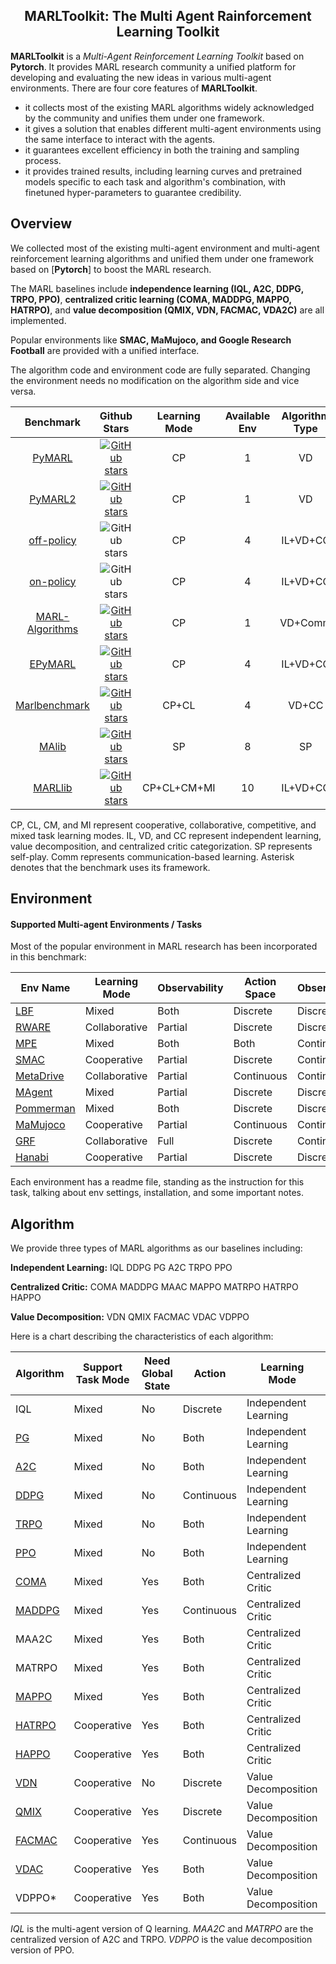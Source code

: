 <h2 align="center"> MARLToolkit: The  Multi Agent Rainforcement Learning Toolkit</h2>

**MARLToolkit** is a *Multi-Agent Reinforcement Learning Toolkit* based on **Pytorch**.
It provides MARL research community a unified platform for developing and evaluating the new ideas in various multi-agent environments.
There are four core features of **MARLToolkit**.

- it collects most of the existing MARL algorithms widely acknowledged by the community and unifies them under one framework.
- it gives a solution that enables different multi-agent environments using the same interface to interact with the agents.
- it guarantees excellent efficiency in both the training and sampling process.
- it provides trained results, including learning curves and pretrained models specific to each task and algorithm's combination, with finetuned hyper-parameters to guarantee credibility.

## Overview

We collected most of the existing multi-agent environment and multi-agent reinforcement learning algorithms and unified them under one framework based on \[**Pytorch**\] to boost the MARL research.

The MARL baselines include **independence learning (IQL, A2C, DDPG, TRPO, PPO)**, **centralized critic learning (COMA, MADDPG, MAPPO, HATRPO)**, and **value decomposition (QMIX, VDN, FACMAC, VDA2C)** are all implemented.

Popular environments like **SMAC, MaMujoco, and Google Research Football** are provided with a unified interface.

The algorithm code and environment code are fully separated. Changing the environment needs no modification on the algorithm side and vice versa.

|                              Benchmark                               |                                                                    Github Stars                                                                     | Learning Mode | Available Env | Algorithm Type | Algorithm Number | Continues Control  | Asynchronous Interact | Distributed Training |                                       Framework                                        |                                                     Last Update                                                     |
| :------------------------------------------------------------------: | :-------------------------------------------------------------------------------------------------------------------------------------------------: | :-----------: | :-----------: | :------------: | :--------------: | :----------------: | :-------------------: | :------------------: | :------------------------------------------------------------------------------------: | :-----------------------------------------------------------------------------------------------------------------: |
|             [PyMARL](https://github.com/oxwhirl/pymarl)              |                 [![GitHub stars](https://img.shields.io/github/stars/oxwhirl/pymarl)](https://github.com/oxwhirl/pymarl/stargazers)                 |      CP       |       1       |       VD       |        5         |                    |                       |                      |                                           \*                                           |         ![GitHub last commit](https://img.shields.io/github/last-commit/oxwhirl/pymarl?label=last%20update)         |
|            [PyMARL2](https://github.com/hijkzzz/pymarl2)             |                [![GitHub stars](https://img.shields.io/github/stars/hijkzzz/pymarl2)](https://github.com/hijkzzz/pymarl2/stargazers)                |      CP       |       1       |       VD       |        12        |                    |                       |                      |                      [PyMARL](https://github.com/oxwhirl/pymarl)                       |        ![GitHub last commit](https://img.shields.io/github/last-commit/hijkzzz/pymarl2?label=last%20update)         |
|      [off-policy](https://github.com/marlbenchmark/off-policy)       |                                    ![GitHub stars](https://img.shields.io/github/stars/marlbenchmark/off-policy)                                    |      CP       |       4       |    IL+VD+CC    |        4         |                    |                       |                      |               [off-policy](https://github.com/marlbenchmark/off-policy)                |    ![GitHub last commit](https://img.shields.io/github/last-commit/marlbenchmark/off-policy?label=last%20update)    |
|       [on-policy](https://github.com/marlbenchmark/on-policy)        |                                    ![GitHub stars](https://img.shields.io/github/stars/marlbenchmark/on-policy)                                     |      CP       |       4       |    IL+VD+CC    |        1         |                    |                       |                      |                [on-policy](https://github.com/marlbenchmark/on-policy)                 |    ![GitHub last commit](https://img.shields.io/github/last-commit/marlbenchmark/on-policy?label=last%20update)     |
| [MARL-Algorithms](https://github.com/starry-sky6688/MARL-Algorithms) | [![GitHub stars](https://img.shields.io/github/stars/starry-sky6688/MARL-Algorithms)](https://github.com/starry-sky6688/MARL-Algorithms/stargazers) |      CP       |       1       |    VD+Comm     |        9         |                    |                       |                      |                                           \*                                           | ![GitHub last commit](https://img.shields.io/github/last-commit/starry-sky6688/MARL-Algorithms?label=last%20update) |
|           [EPyMARL](https://github.com/uoe-agents/epymarl)           |         [![GitHub stars](https://img.shields.io/github/stars/uoe-agents/epymarl)](https://github.com/hijkzzz/uoe-agents/epymarl/stargazers)         |      CP       |       4       |    IL+VD+CC    |        10        |                    |                       |                      |                      [PyMARL](https://github.com/oxwhirl/pymarl)                       |       ![GitHub last commit](https://img.shields.io/github/last-commit/uoe-agents/epymarl?label=last%20update)       |
|     [Marlbenchmark](https://github.com/marlbenchmark/on-policy)      |        [![GitHub stars](https://img.shields.io/github/stars/marlbenchmark/on-policy)](https://github.com/marlbenchmark/on-policy/stargazers)        |     CP+CL     |       4       |     VD+CC      |        5         | :heavy_check_mark: |                       |                      | [pytorch-a2c-ppo-acktr-gail](https://github.com/ikostrikov/pytorch-a2c-ppo-acktr-gail) |    ![GitHub last commit](https://img.shields.io/github/last-commit/marlbenchmark/on-policy?label=last%20update)     |
|             [MAlib](https://github.com/sjtu-marl/malib)              |            [![GitHub stars](https://img.shields.io/github/stars/sjtu-marl/malib)](https://github.com/hijkzzz/sjtu-marl/malib/stargazers)            |      SP       |       8       |       SP       |        9         | :heavy_check_mark: |                       |                      |                                           \*                                           |        ![GitHub last commit](https://img.shields.io/github/last-commit/sjtu-marl/malib?label=last%20update)         |
|        [MARLlib](https://github.com/Replicable-MARL/MARLlib)         |        [![GitHub stars](https://img.shields.io/github/stars/Replicable-MARL/MARLlib)](https://github.com/Replicable-MARL/MARLlib/stargazers)        |  CP+CL+CM+MI  |      10       |    IL+VD+CC    |        18        | :heavy_check_mark: |  :heavy_check_mark:   |  :heavy_check_mark:  |                  [Ray/RLlib](https://docs.ray.io/en/releases-1.8.0/)                   |    ![GitHub last commit](https://img.shields.io/github/last-commit/Replicable-MARL/MARLlib?label=last%20update)     |

CP, CL, CM, and MI represent cooperative, collaborative, competitive, and mixed task learning modes.
IL, VD, and CC represent independent learning, value decomposition, and centralized critic categorization. SP represents self-play.
Comm represents communication-based learning.
Asterisk denotes that the benchmark uses its framework.

## Environment

#### Supported Multi-agent Environments / Tasks

Most of the popular environment in MARL research has been incorporated in this benchmark:

| Env Name                                                          | Learning Mode | Observability | Action Space | Observations |
| ----------------------------------------------------------------- | ------------- | ------------- | ------------ | ------------ |
| [LBF](https://github.com/semitable/lb-foraging)                   | Mixed         | Both          | Discrete     | Discrete     |
| [RWARE](https://github.com/semitable/robotic-warehouse)           | Collaborative | Partial       | Discrete     | Discrete     |
| [MPE](https://github.com/openai/multiagent-particle-envs)         | Mixed         | Both          | Both         | Continuous   |
| [SMAC](https://github.com/oxwhirl/smac)                           | Cooperative   | Partial       | Discrete     | Continuous   |
| [MetaDrive](https://github.com/decisionforce/metadrive)           | Collaborative | Partial       | Continuous   | Continuous   |
| [MAgent](https://www.pettingzoo.ml/magent)                        | Mixed         | Partial       | Discrete     | Discrete     |
| [Pommerman](https://github.com/MultiAgentLearning/playground)     | Mixed         | Both          | Discrete     | Discrete     |
| [MaMujoco](https://github.com/schroederdewitt/multiagent_mujoco)  | Cooperative   | Partial       | Continuous   | Continuous   |
| [GRF](https://github.com/google-research/football)                | Collaborative | Full          | Discrete     | Continuous   |
| [Hanabi](https://github.com/deepmind/hanabi-learning-environment) | Cooperative   | Partial       | Discrete     | Discrete     |

Each environment has a readme file, standing as the instruction for this task, talking about env settings, installation, and some important notes.

## Algorithm

We provide three types of MARL algorithms as our baselines including:

**Independent Learning:**
IQL
DDPG
PG
A2C
TRPO
PPO

**Centralized Critic:**
COMA
MADDPG
MAAC
MAPPO
MATRPO
HATRPO
HAPPO

**Value Decomposition:**
VDN
QMIX
FACMAC
VDAC
VDPPO

Here is a chart describing the characteristics of each algorithm:

| Algorithm                                                                                                                  | Support Task Mode | Need Global State | Action     | Learning Mode        | Type       |
| -------------------------------------------------------------------------------------------------------------------------- | ----------------- | ----------------- | ---------- | -------------------- | ---------- |
| IQL                                                                                                                        | Mixed             | No                | Discrete   | Independent Learning | Off Policy |
| [PG](https://papers.nips.cc/paper/1713-policy-gradient-methods-for-reinforcement-learning-with-function-approximation.pdf) | Mixed             | No                | Both       | Independent Learning | On Policy  |
| [A2C](https://arxiv.org/abs/1602.01783)                                                                                    | Mixed             | No                | Both       | Independent Learning | On Policy  |
| [DDPG](https://arxiv.org/abs/1509.02971)                                                                                   | Mixed             | No                | Continuous | Independent Learning | Off Policy |
| [TRPO](http://proceedings.mlr.press/v37/schulman15.pdf)                                                                    | Mixed             | No                | Both       | Independent Learning | On Policy  |
| [PPO](https://arxiv.org/abs/1707.06347)                                                                                    | Mixed             | No                | Both       | Independent Learning | On Policy  |
| [COMA](https://ojs.aaai.org/index.php/AAAI/article/download/11794/11653)                                                   | Mixed             | Yes               | Both       | Centralized Critic   | On Policy  |
| [MADDPG](https://arxiv.org/abs/1706.02275)                                                                                 | Mixed             | Yes               | Continuous | Centralized Critic   | Off Policy |
| MAA2C                                                                                                                      | Mixed             | Yes               | Both       | Centralized Critic   | On Policy  |
| MATRPO                                                                                                                     | Mixed             | Yes               | Both       | Centralized Critic   | On Policy  |
| [MAPPO](https://arxiv.org/abs/2103.01955)                                                                                  | Mixed             | Yes               | Both       | Centralized Critic   | On Policy  |
| [HATRPO](https://arxiv.org/abs/2109.11251)                                                                                 | Cooperative       | Yes               | Both       | Centralized Critic   | On Policy  |
| [HAPPO](https://arxiv.org/abs/2109.11251)                                                                                  | Cooperative       | Yes               | Both       | Centralized Critic   | On Policy  |
| [VDN](https://arxiv.org/abs/1706.05296)                                                                                    | Cooperative       | No                | Discrete   | Value Decomposition  | Off Policy |
| [QMIX](https://arxiv.org/abs/1803.11485)                                                                                   | Cooperative       | Yes               | Discrete   | Value Decomposition  | Off Policy |
| [FACMAC](https://arxiv.org/abs/2003.06709)                                                                                 | Cooperative       | Yes               | Continuous | Value Decomposition  | Off Policy |
| [VDAC](https://arxiv.org/abs/2007.12306)                                                                                   | Cooperative       | Yes               | Both       | Value Decomposition  | On Policy  |
| VDPPO\*                                                                                                                    | Cooperative       | Yes               | Both       | Value Decomposition  | On Policy  |

*IQL* is the multi-agent version of Q learning.
*MAA2C* and *MATRPO* are the centralized version of A2C and TRPO.
*VDPPO* is the value decomposition version of PPO.

